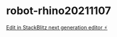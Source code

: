 # robot-rhino20211107

[Edit in StackBlitz next generation editor ⚡️](https://stackblitz.com/~/github.com/xingfei24/robot-rhino20211107)